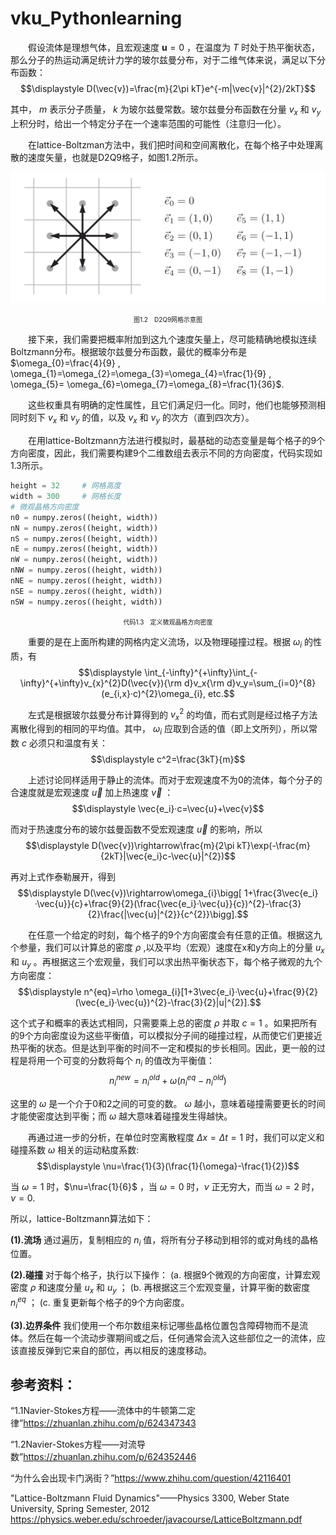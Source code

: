 # vku_Pythonlearning


&emsp;&emsp;假设流体是理想气体，且宏观速度 $\boldsymbol{u}=0$ ，在温度为 $T$ 时处于热平衡状态，那么分子的热运动满足统计力学的玻尔兹曼分布，对于二维气体来说，满足以下分布函数：
$$\displaystyle
D(\vec{v})=\frac{m}{2\pi kT}e^{-m|\vec{v}|^{2}/2kT}$$

其中， $m$ 表示分子质量， $k$ 为玻尔兹曼常数。玻尔兹曼分布函数在分量 $v_x$ 和 $v_y$ 上积分时，给出一个特定分子在一个速率范围的可能性（注意归一化）。

&emsp;&emsp;在lattice-Boltzman方法中，我们把时间和空间离散化，在每个格子中处理离散的速度矢量，也就是D2Q9格子，如图1.2所示。

![figure1.2](D2Q9lattice.png)
<center>
    <font size="1">
    图1.2&emsp;D2Q9网格示意图
    </font>
</center>

&emsp;&emsp;接下来，我们需要把概率附加到这九个速度矢量上，尽可能精确地模拟连续Boltzmann分布。根据玻尔兹曼分布函数，最优的概率分布是 $\omega_{0}=\frac{4}{9} , \omega_{1}=\omega_{2}=\omega_{3}=\omega_{4}=\frac{1}{9} , \omega_{5}= \omega_{6}=\omega_{7}=\omega_{8}=\frac{1}{36}$. 

&emsp;&emsp;这些权重具有明确的定性属性，且它们满足归一化。同时，他们也能够预测相同时刻下 $v_x$ 和 $v_y$ 的值，以及 $v_x$ 和 $v_y$ 的次方（直到四次方）。

&emsp;&emsp;在用lattice-Boltzmann方法进行模拟时，最基础的动态变量是每个格子的9个方向密度，因此，我们需要构建9个二维数组去表示不同的方向密度，代码实现如1.3所示。

```python
height = 32     # 网格高度
width = 300     # 网格长度
# 微观晶格方向密度
n0 = numpy.zeros((height, width))
nN = numpy.zeros((height, width))
nS = numpy.zeros((height, width))
nE = numpy.zeros((height, width))
nW = numpy.zeros((height, width))
nNW = numpy.zeros((height, width))
nNE = numpy.zeros((height, width))
nSE = numpy.zeros((height, width))
nSW = numpy.zeros((height, width))
```

<center>
    <font size="1">
    代码1.3&emsp;定义微观晶格方向密度
    </font>
</center>

&emsp;&emsp;重要的是在上面所构建的网格内定义流场，以及物理碰撞过程。根据 $\omega_i$ 的性质，有
$$\displaystyle
\int_{-\infty}^{+\infty}\int_{-\infty}^{+\infty}v_{x}^{2}D(\vec{v}){\rm d}v_x{\rm d}v_y=\sum_{i=0}^{8}(e_{i,x}·c)^{2}\omega_{i}, etc.$$

&emsp;&emsp;左式是根据玻尔兹曼分布计算得到的 $v_{x}^{2}$ 的均值，而右式则是经过格子方法离散化得到的相同的平均值。其中， $\omega_i$ 应取到合适的值（即上文所列），所以常数 $c$ 必须只和温度有关：
$$\displaystyle
c^2=\frac{3kT}{m}$$

&emsp;&emsp;上述讨论同样适用于静止的流体。而对于宏观速度不为0的流体，每个分子的合速度就是宏观速度 $\vec{u}$ 加上热速度 $\vec{v}$ ：
$$\displaystyle
\vec{e_i}·c=\vec{u}+\vec{v}$$

而对于热速度分布的玻尔兹曼函数不受宏观速度 $\vec{u}$ 的影响，所以
$$\displaystyle
D(\vec{v})\rightarrow\frac{m}{2\pi kT}\exp(-\frac{m}{2kT}|\vec{e_i}c-\vec{u}|^{2})$$

再对上式作泰勒展开，得到
$$\displaystyle
D(\vec{v})\rightarrow\omega_{i}\bigg[ 1+\frac{3\vec{e_i}·\vec{u}}{c}+\frac{9}{2}(\frac{\vec{e_i}·\vec{u}}{c})^{2}-\frac{3}{2}\frac{|\vec{u}|^{2}}{c^{2}}\bigg].$$

&emsp;&emsp;在任意一个给定的时刻，每个格子的9个方向密度会有任意的正值。根据这九个参量，我们可以计算总的密度 $\rho$ ,以及平均（宏观）速度在x和y方向上的分量 $u_x$ 和 $u_y$ 。再根据这三个宏观量，我们可以求出热平衡状态下，每个格子微观的九个方向密度：
$$\displaystyle
n^{eq}=\rho \omega_{i}[1+3\vec{e_i}·\vec{u}+\frac{9}{2}(\vec{e_i}·\vec{u})^{2}-\frac{3}{2}|u|^{2}].$$

这个式子和概率的表达式相同，只需要乘上总的密度 $\rho$ 并取 $c=1$ 。如果把所有的9个方向密度设为这些平衡值，可以模拟分子间的碰撞过程，从而使它们更接近热平衡的状态。但是达到平衡的时间不一定和模拟的步长相同。因此，更一般的过程是将用一个可变的分数将每个 $n_i$ 的值改为平衡值：
$$\displaystyle
n_{i}^{new}=n_{i}^{old}+\omega(n_{i}^{eq}-n_{i}^{old})$$

这里的 $\omega$ 是一个介于0和2之间的可变的数。 $\omega$ 越小，意味着碰撞需要更长的时间才能使密度达到平衡；而 $\omega$ 越大意味着碰撞发生得越快。

&emsp;&emsp;再通过进一步的分析，在单位时空离散程度 $\Delta x=\Delta t=1$ 时，我们可以定义和碰撞系数 $\omega$ 相关的运动粘度系数: 
$$\displaystyle
\nu=\frac{1}{3}(\frac{1}{\omega}-\frac{1}{2})$$

当 $\omega=1$ 时，$\nu=\frac{1}{6}$ ，当 $\omega=0$ 时，$\nu$ 正无穷大，而当 $\omega=2$ 时，$\nu=0$.  

所以，lattice-Boltzmann算法如下：

<b>(1).流场</b>
通过遍历，复制相应的 $n_{i}$ 值，将所有分子移动到相邻的或对角线的晶格位置。

<b>(2).碰撞</b>
对于每个格子，执行以下操作：
(a. 根据9个微观的方向密度，计算宏观密度 $\rho$ 和速度分量 $u_x$ 和 $u_y$ ；
(b. 再根据这三个宏观变量，计算平衡的数密度 $n_{i}^{eq}$ ；
(c. 重复更新每个格子的9个方向密度。

<b>(3).边界条件</b>
我们使用一个布尔数组来标记哪些晶格位置包含障碍物而不是流体。然后在每一个流动步骤期间或之后，任何通常会流入这些部位之一的流体，应该直接反弹到它来自的部位，再以相反的速度移动。


## 参考资料：

“1.1Navier-Stokes方程——流体中的牛顿第二定律”https://zhuanlan.zhihu.com/p/624347343

“1.2Navier-Stokes方程——对流导数”https://zhuanlan.zhihu.com/p/624352446

“为什么会出现卡门涡街？”https://www.zhihu.com/question/42116401

"Lattice-Boltzmann Fluid Dynamics"——Physics 3300, Weber State University, Spring Semester, 2012
https://physics.weber.edu/schroeder/javacourse/LatticeBoltzmann.pdf